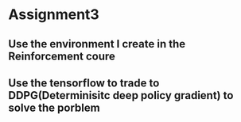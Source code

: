 # Assignment3

## Use the environment I create in the Reinforcement coure

## Use the tensorflow to trade to DDPG(Determinisitc deep policy gradient) to solve the porblem
